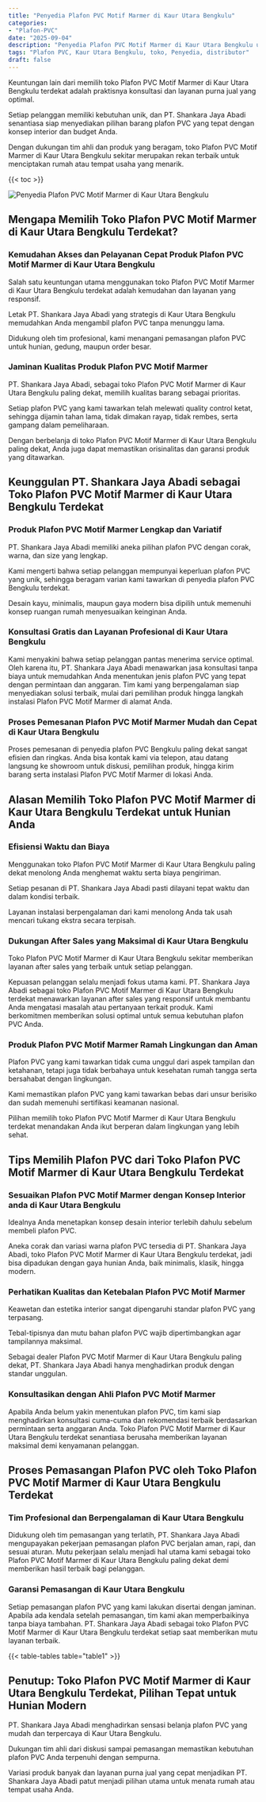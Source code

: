 ```yaml
---
title: "Penyedia Plafon PVC Motif Marmer di Kaur Utara Bengkulu"
categories: 
- "Plafon-PVC"
date: "2025-09-04"
description: "Penyedia Plafon PVC Motif Marmer di Kaur Utara Bengkulu untuk rumah, kantor, serta toko. Plafon terbaik, variasi motif, warna modern, dengan layanan penempatan ditangani oleh teknisi profesional dan kepastian resmi!|Servis distribusi Plafon PVC Motif Marmer di Kaur Utara Bengkulu bagi keperluan rumah, office, maupun toko, dengan material unggulan dan pemasangan oleh teknisi berpengalaman serta garansi resmi.|Pilihan Plafon PVC Motif Marmer di Kaur Utara Bengkulu yang terbukti bagi hunian, office, serta toko, bersama produk unggulan dan instalasi ditangani oleh teknisi profesional serta jaminan resmi.|Distribusi Plafon PVC Motif Marmer di Kaur Utara Bengkulu untuk hunian, perkantoran, dan ritel, beserta material berkualitas dan instalasi dikerjakan oleh tim profesional, lengkap beserta kepastian resmi.}"
tags: "Plafon PVC, Kaur Utara Bengkulu, toko, Penyedia, distributor"
draft: false
---
```


Keuntungan lain dari memilih toko Plafon PVC Motif Marmer di Kaur Utara Bengkulu terdekat adalah praktisnya konsultasi dan layanan purna jual yang optimal.

Setiap pelanggan memiliki kebutuhan unik, dan PT. Shankara Jaya Abadi senantiasa siap menyediakan pilihan barang plafon PVC yang tepat dengan konsep interior dan budget Anda.

Dengan dukungan tim ahli dan produk yang beragam, toko Plafon PVC Motif Marmer di Kaur Utara Bengkulu sekitar merupakan rekan terbaik untuk menciptakan rumah atau tempat usaha yang menarik.

{{< toc >}}

![Penyedia Plafon PVC Motif Marmer di Kaur Utara Bengkulu](/images/Plafon-PVC/Penyedia-Plafon-PVC-Motif-Marmer-di-Kaur-Utara-Bengkulu.png)


## Mengapa Memilih Toko Plafon PVC Motif Marmer di Kaur Utara Bengkulu Terdekat?

### Kemudahan Akses dan Pelayanan Cepat Produk Plafon PVC Motif Marmer di Kaur Utara Bengkulu

Salah satu keuntungan utama menggunakan toko Plafon PVC Motif Marmer di Kaur Utara Bengkulu terdekat adalah kemudahan dan layanan yang responsif.

Letak PT. Shankara Jaya Abadi yang strategis di Kaur Utara Bengkulu memudahkan Anda mengambil plafon PVC tanpa menunggu lama.

Didukung oleh tim profesional, kami menangani pemasangan plafon PVC untuk hunian, gedung, maupun order besar.

### Jaminan Kualitas Produk Plafon PVC Motif Marmer

PT. Shankara Jaya Abadi, sebagai toko Plafon PVC Motif Marmer di Kaur Utara Bengkulu paling dekat, memilih kualitas barang sebagai prioritas.

Setiap plafon PVC yang kami tawarkan telah melewati quality control ketat, sehingga dijamin tahan lama, tidak dimakan rayap, tidak rembes, serta gampang dalam pemeliharaan.

Dengan berbelanja di toko Plafon PVC Motif Marmer di Kaur Utara Bengkulu paling dekat, Anda juga dapat memastikan orisinalitas dan garansi produk yang ditawarkan.

## Keunggulan PT. Shankara Jaya Abadi sebagai Toko Plafon PVC Motif Marmer di Kaur Utara Bengkulu Terdekat

### Produk Plafon PVC Motif Marmer Lengkap dan Variatif

PT. Shankara Jaya Abadi memiliki aneka pilihan plafon PVC dengan corak, warna, dan size yang lengkap.

Kami mengerti bahwa setiap pelanggan mempunyai keperluan plafon PVC yang unik, sehingga beragam varian kami tawarkan di penyedia plafon PVC Bengkulu terdekat.

Desain kayu, minimalis, maupun gaya modern bisa dipilih untuk memenuhi konsep ruangan rumah menyesuaikan keinginan Anda.

### Konsultasi Gratis dan Layanan Profesional di Kaur Utara Bengkulu

Kami menyakini bahwa setiap pelanggan pantas menerima service optimal. Oleh karena itu, PT. Shankara Jaya Abadi menawarkan jasa konsultasi tanpa biaya untuk memudahkan Anda menentukan jenis plafon PVC yang tepat dengan permintaan dan anggaran. Tim kami yang berpengalaman siap menyediakan solusi terbaik, mulai dari pemilihan produk hingga langkah instalasi Plafon PVC Motif Marmer di alamat Anda.

### Proses Pemesanan Plafon PVC Motif Marmer Mudah dan Cepat di Kaur Utara Bengkulu

Proses pemesanan di penyedia plafon PVC Bengkulu paling dekat sangat efisien dan ringkas. Anda bisa kontak kami via telepon, atau datang langsung ke showroom untuk diskusi, pemilihan produk, hingga kirim barang serta instalasi Plafon PVC Motif Marmer di lokasi Anda.

## Alasan Memilih Toko Plafon PVC Motif Marmer di Kaur Utara Bengkulu Terdekat untuk Hunian Anda

### Efisiensi Waktu dan Biaya

Menggunakan toko Plafon PVC Motif Marmer di Kaur Utara Bengkulu paling dekat menolong Anda menghemat waktu serta biaya pengiriman.

Setiap pesanan di PT. Shankara Jaya Abadi pasti dilayani tepat waktu dan dalam kondisi terbaik.

Layanan instalasi berpengalaman dari kami menolong Anda tak usah mencari tukang ekstra secara terpisah.

### Dukungan After Sales yang Maksimal di Kaur Utara Bengkulu

Toko Plafon PVC Motif Marmer di Kaur Utara Bengkulu sekitar memberikan layanan after sales yang terbaik untuk setiap pelanggan.

Kepuasan pelanggan selalu menjadi fokus utama kami. PT. Shankara Jaya Abadi sebagai toko Plafon PVC Motif Marmer di Kaur Utara Bengkulu terdekat menawarkan layanan after sales yang responsif untuk membantu Anda mengatasi masalah atau pertanyaan terkait produk. Kami berkomitmen memberikan solusi optimal untuk semua kebutuhan plafon PVC Anda.

### Produk Plafon PVC Motif Marmer Ramah Lingkungan dan Aman

Plafon PVC yang kami tawarkan tidak cuma unggul dari aspek tampilan dan ketahanan, tetapi juga tidak berbahaya untuk kesehatan rumah tangga serta bersahabat dengan lingkungan.

Kami memastikan plafon PVC yang kami tawarkan bebas dari unsur berisiko dan sudah memenuhi sertifikasi keamanan nasional.

Pilihan memilih toko Plafon PVC Motif Marmer di Kaur Utara Bengkulu terdekat menandakan Anda ikut berperan dalam lingkungan yang lebih sehat.

## Tips Memilih Plafon PVC dari Toko Plafon PVC Motif Marmer di Kaur Utara Bengkulu Terdekat

### Sesuaikan Plafon PVC Motif Marmer dengan Konsep Interior anda di Kaur Utara Bengkulu

Idealnya Anda menetapkan konsep desain interior terlebih dahulu sebelum membeli plafon PVC.

Aneka corak dan variasi warna plafon PVC tersedia di PT. Shankara Jaya Abadi, toko Plafon PVC Motif Marmer di Kaur Utara Bengkulu terdekat, jadi bisa dipadukan dengan gaya hunian Anda, baik minimalis, klasik, hingga modern.

### Perhatikan Kualitas dan Ketebalan Plafon PVC Motif Marmer

Keawetan dan estetika interior sangat dipengaruhi standar plafon PVC yang terpasang.

Tebal-tipisnya dan mutu bahan plafon PVC wajib dipertimbangkan agar tampilannya maksimal.

Sebagai dealer Plafon PVC Motif Marmer di Kaur Utara Bengkulu paling dekat, PT. Shankara Jaya Abadi hanya menghadirkan produk dengan standar unggulan.

### Konsultasikan dengan Ahli Plafon PVC Motif Marmer

Apabila Anda belum yakin menentukan plafon PVC, tim kami siap menghadirkan konsultasi cuma-cuma dan rekomendasi terbaik berdasarkan permintaan serta anggaran Anda. Toko Plafon PVC Motif Marmer di Kaur Utara Bengkulu terdekat senantiasa berusaha memberikan layanan maksimal demi kenyamanan pelanggan.

## Proses Pemasangan Plafon PVC oleh Toko Plafon PVC Motif Marmer di Kaur Utara Bengkulu Terdekat

### Tim Profesional dan Berpengalaman di Kaur Utara Bengkulu

Didukung oleh tim pemasangan yang terlatih, PT. Shankara Jaya Abadi mengupayakan pekerjaan pemasangan plafon PVC berjalan aman, rapi, dan sesuai aturan. Mutu pekerjaan selalu menjadi hal utama kami sebagai toko Plafon PVC Motif Marmer di Kaur Utara Bengkulu paling dekat demi memberikan hasil terbaik bagi pelanggan.

### Garansi Pemasangan di Kaur Utara Bengkulu

Setiap pemasangan plafon PVC yang kami lakukan disertai dengan jaminan. Apabila ada kendala setelah pemasangan, tim kami akan memperbaikinya tanpa biaya tambahan. PT. Shankara Jaya Abadi sebagai toko Plafon PVC Motif Marmer di Kaur Utara Bengkulu terdekat setiap saat memberikan mutu layanan terbaik.

{{< table-tables table="table1" >}}

## Penutup: Toko Plafon PVC Motif Marmer di Kaur Utara Bengkulu Terdekat, Pilihan Tepat untuk Hunian Modern

PT. Shankara Jaya Abadi menghadirkan sensasi belanja plafon PVC yang mudah dan terpercaya di Kaur Utara Bengkulu.

Dukungan tim ahli dari diskusi sampai pemasangan memastikan kebutuhan plafon PVC Anda terpenuhi dengan sempurna.

Variasi produk banyak dan layanan purna jual yang cepat menjadikan PT. Shankara Jaya Abadi patut menjadi pilihan utama untuk menata rumah atau tempat usaha Anda.